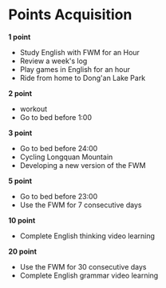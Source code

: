 # Points Acquisition

**1 point**

- Study English with FWM for an Hour
- Review a week's log
- Play games in English for an hour
- Ride from home to Dong'an Lake Park

**2 point**

- workout
- Go to bed before 1:00

**3 point**

- Go to bed before 24:00
- Cycling Longquan Mountain
- Developing a new version of the FWM

**5 point**

- Go to bed before 23:00
- Use the FWM for 7 consecutive days

**10 point**

- Complete English thinking video learning

**20 point**

- Use the FWM for 30 consecutive days
- Complete English grammar video learning